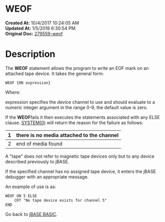 # WEOF

**Created At:** 10/4/2017 10:24:05 AM  
**Updated At:** 1/5/2018 6:30:54 PM  
**Original Doc:** [279559-weof](https://docs.jbase.com/36868-jbase-basic/279559-weof)  


# Description

The **WEOF** statement allows the program to write an EOF mark on an attached tape device. It takes the general form:

```
WEOF {ON expression}
```

Where:

expression specifies the device channel to use and should evaluate to a numeric integer argument in the range 0-9, the default value is zero.

If the **WEOF**fails it then executes the statements associated with any ELSE clause. [SYSTEM(0)](282982-system-functions) will return the reason for the failure as follows:


| 1<br> | there is no media attached to the channel<br> |
| --- | --- |
| 2<br> | end of media found<br> |




A "tape" does not refer to magnetic tape devices only but to any device described previously to jBASE.

If the specified channel has no assigned tape device, it enters the jBASE debugger with an appropriate message.

An example of use is as:

```
WEOF ON 5 ELSE
    CRT "No tape device exists for channel 5"
END
```



Go back to [jBASE BASIC](263498-jbase-basic).

